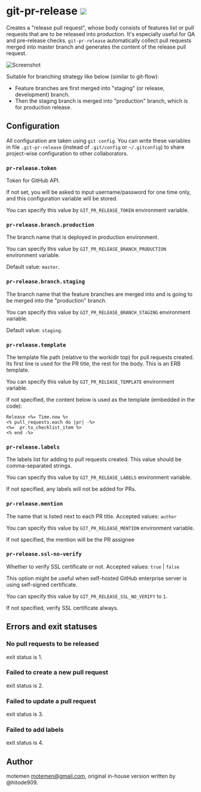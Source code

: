 git-pr-release <a href="http://badge.fury.io/rb/git-pr-release"><img src="https://badge.fury.io/rb/git-pr-release@2x.png" alt="Gem Version" height="18"></a>
==============


Creates a "release pull request", whose body consists of features list or
pull requests that are to be released into production. It's especially useful for QA and
pre-release checks. `git-pr-release` automatically collect pull requests
merged into master branch and generates the content of the release
pull request.

![Screenshot](https://cloud.githubusercontent.com/assets/113420/3147184/61bf2eec-ea53-11e3-835b-50d63ed11b39.png)

Suitable for branching strategy like below (similar to git-flow):

 * Feature branches are first merged into "staging" (or release, development)
   branch.
 * Then the staging branch is merged into "production" branch, which is for
   production release.

Configuration
-------------

All configuration are taken using `git config`. You can write these variables
in file `.git-pr-release` (instead of `.git/config` or `~/.gitconfig`) to share project-wise configuration to other
collaborators.

### `pr-release.token`

Token for GitHub API.

If not set, you will be asked to input username/password for one time only,
and this configuration variable will be stored.

You can specify this value by `GIT_PR_RELEASE_TOKEN` environment variable.

### `pr-release.branch.production`

The branch name that is deployed in production environment.

You can specify this value by `GIT_PR_RELEASE_BRANCH_PRODUCTION` environment variable.

Default value: `master`.

### `pr-release.branch.staging`

The branch name that the feature branches are merged into and is going to be
merged into the "production" branch.

You can specify this value by `GIT_PR_RELEASE_BRANCH_STAGING` environment variable.

Default value: `staging`.

### `pr-release.template`

The template file path (relative to the workidir top) for pull requests
created. Its first line is used for the PR title, the rest for the body. This
is an ERB template.

You can specify this value by `GIT_PR_RELEASE_TEMPLATE` environment variable.

If not specified, the content below is used as the template (embedded in the code):

```erb
Release <%= Time.now %>
<% pull_requests.each do |pr| -%>
<%=  pr.to_checklist_item %>
<% end -%>
```

### `pr-release.labels`

The labels list for adding to pull requests created.
This value should be comma-separated strings.

You can specify this value by `GIT_PR_RELEASE_LABELS` environment variable.

If not specified, any labels will not be added for PRs.

### `pr-release.mention`

The name that is listed next to each PR title.
Accepted values: `author`

You can specify this value by `GIT_PR_RELEASE_MENTION` environment variable.

If not specified, the mention will be the PR assignee

### `pr-release.ssl-no-verify`

Whether to verify SSL certificate or not.
Accepted values: `true` | `false`

This option might be useful when self-hosted GitHub enterprise server is using self-signed certificate.

You can specify this value by `GIT_PR_RELEASE_SSL_NO_VERIFY` to `1`.

If not specified, verify SSL certificate always.

Errors and exit statuses
------------------------

### No pull requests to be released

exit status is 1.

### Failed to create a new pull request

exit status is 2.

### Failed to update a pull request

exit status is 3.

### Failed to add labels

exit status is 4.

Author
------

motemen <motemen@gmail.com>, original in-house version written by @hitode909.

